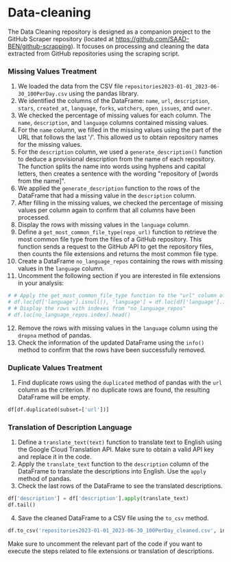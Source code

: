 # Data-cleaning
The Data Cleaning repository is designed as a companion project to the GitHub Scraper repository (located at https://github.com/SAAD-BEN/github-scrapping). It focuses on processing and cleaning the data extracted from GitHub repositories using the scraping script.
### Missing Values Treatment

1. We loaded the data from the CSV file `repositories2023-01-01_2023-06-30_100PerDay.csv` using the pandas library.
2. We identified the columns of the DataFrame: `name`, `url`, `description`, `stars`, `created_at`, `language`, `forks`, `watchers`, `open_issues`, and `owner`.
3. We checked the percentage of missing values for each column. The `name`, `description`, and `language` columns contained missing values.
4. For the `name` column, we filled in the missing values using the part of the URL that follows the last '/'. This allowed us to obtain repository names for the missing values.
5. For the `description` column, we used a `generate_description()` function to deduce a provisional description from the name of each repository. The function splits the name into words using hyphens and capital letters, then creates a sentence with the wording "repository of [words from the name]".
6. We applied the `generate_description` function to the rows of the DataFrame that had a missing value in the `description` column.
7. After filling in the missing values, we checked the percentage of missing values per column again to confirm that all columns have been processed.
8. Display the rows with missing values in the `language` column.
9. Define a `get_most_common_file_type(repo_url)` function to retrieve the most common file type from the files of a GitHub repository. This function sends a request to the GitHub API to get the repository files, then counts the file extensions and returns the most common file type.
10. Create a DataFrame `no_language_repos` containing the rows with missing values in the `language` column.
11. Uncomment the following section if you are interested in file extensions in your analysis:

```python
# # Apply the get_most_common_file_type function to the "url" column of rows with missing values in the "language" column
# df.loc[df['language'].isnull(), 'language'] = df.loc[df['language'].isnull(), 'url'].apply(get_most_common_file_type)
# # Display the rows with indexes from "no_language_repos"
# df.loc[no_language_repos.index].head()
```

12. Remove the rows with missing values in the `language` column using the `dropna` method of pandas.
13. Check the information of the updated DataFrame using the `info()` method to confirm that the rows have been successfully removed.

### Duplicate Values Treatment

1. Find duplicate rows using the `duplicated` method of pandas with the `url` column as the criterion. If no duplicate rows are found, the resulting DataFrame will be empty.

```python
df[df.duplicated(subset=['url'])]
```

### Translation of Description Language

1. Define a `translate_text(text)` function to translate text to English using the Google Cloud Translation API. Make sure to obtain a valid API key and replace it in the code.
2. Apply the `translate_text` function to the `description` column of the DataFrame to translate the descriptions into English. Use the `apply` method of pandas.
3. Check the last rows of the DataFrame to see the translated descriptions.

```python
df['description'] = df['description'].apply(translate_text)
df.tail()
```

4. Save the cleaned DataFrame to a CSV file using the `to_csv` method.

```python
df.to_csv('repositories2023-01-01_2023-06-30_100PerDay_cleaned.csv', index=False)
```

Make sure to uncomment the relevant part of the code if you want to execute the steps related to file extensions or translation of descriptions.